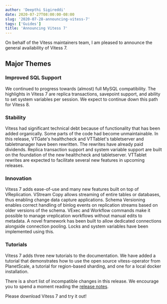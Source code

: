 ```yaml
---
author: 'Deepthi Sigireddi'
date: 2020-07-27T08:00:00-08:00
slug: '2020-07-28-announcing-vitess-7'
tags: ['Guides']
title: 'Announcing Vitess 7'
---
```


On behalf of the Vitess maintainers team, I am pleased to announce the general availability of Vitess 7.

## Major Themes

### Improved SQL Support
We continued to progress towards (almost) full MySQL compatibility. The highlights in Vitess 7 are replica transactions, savepoint support, and ability to set system variables per session.
We expect to continue down this path for Vitess 8.

### Stability
Vitess had significant technical debt because of functionality that has been added organically. Some parts of the code had become unmaintainable.
In this release, VTGate's healthcheck and VTTablet's tabletserver and tabletmanager have been rewritten.
The rewrites have already paid dividends. Replica transaction support and system variable support are built on the foundation of the new healthcheck and tabletserver.
VTTablet rewrites are expected to facilitate several new features in upcoming releases.

### Innovation
Vitess 7 adds ease-of-use and many new features built on top of VReplication. VStream Copy allows streaming of entire tables or databases, thus enabling change data capture applications.
Schema Versioning enables correct handling of binlog events on replication streams based on older versions of the schema.
VExec and Workflow commands make it possible to manage vreplication workflows without manual edits to metadata.
A novel framework has been built to allow dedicated connections alongside connection pooling. Locks and system variables have been implemented using this.

### Tutorials
Vitess 7 adds three new tutorials to the documentation. We have added a tutorial that demonstrates how to use the open source vitess-operator from PlanetScale,
a tutorial for region-based sharding, and one for a local docker installation.

There is a short list of incompatible changes in this release. We encourage you to spend a moment reading the [release notes](https://github.com/vitessio/vitess/releases/tag/v7.0.0).

Please download Vitess 7 and try it out!
